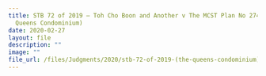 ```yaml
---
title: STB 72 of 2019 – Toh Cho Boon and Another v The MCST Plan No 2748 (The
  Queens Condominium)
date: 2020-02-27
layout: file
description: ""
image: ""
file_url: /files/Judgments/2020/stb-72-of-2019-(the-queens-condominium)-grounds-of-decision.pdf
---
```

